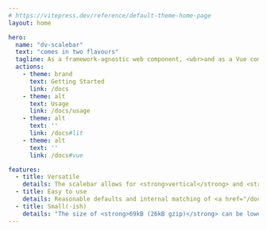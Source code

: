 ```yaml
---
# https://vitepress.dev/reference/default-theme-home-page
layout: home

hero:
  name: "dv-scalebar"
  text: "comes in two flavours"
  tagline: As a framework-agnostic web component, <wbr>and as a Vue component with minimal overhead.
  actions:
    - theme: brand
      text: Getting Started
      link: /docs
    - theme: alt
      text: Usage
      link: /docs/usage
    - theme: alt
      text: ''
      link: /docs#lit
    - theme: alt
      text: ''
      link: /docs#vue

features:
  - title: Versatile
    details: The scalebar allows for <strong>vertical</strong> and <strong>horizontal</strong> usage. It scales <strong>responsive</strong> and allows <a href="/styling.html"><strong>styling</strong></a> via CSS variables.
  - title: Easy to use
    details: Reasonable defaults and internal matching of <a href="/docs/labels.html"><strong>colors</strong></a>, <a href="/docs/labels.html"><strong>labels</strong></a>, <a href="/docs/ticks.html"><strong>ticks</strong></a> and <a href="/docs/classes.html"><strong>classes</strong></a> keeps the configuration to a minimum.
  - title: Small(-ish)
    details: "The size of <strong>69kB (26kB gzip)</strong> can be lowered to <strong>26kB (9kB gzip)</strong> when chroma-js is externally available already."
---
```


<div class="feature">
<div class="row">
<div class="col">
<dv-scalebar colors="Viridis" labels="0,2,4,6,8,10" ticks="11"></dv-scalebar>
<dv-scalebar colors="Viridis" labels="low,medium,high" classes ticks></dv-scalebar>
<dv-scalebar colors="piYG" after="lightgray" labels ticks="5"></dv-scalebar>
<dv-scalebar colors="piYG" labels="min,-1σ,0,1σ,max" classes="0,.34,.5,.66,1" ticks></dv-scalebar>
</div>
<div class="row">
<div class="row">
<dv-scalebar vertical colors="PuBuGn" labels ticks="0,.1,.3,.6,1"></dv-scalebar>
<dv-scalebar vertical colors="YlGnBu" labels="low,medium,high" classes="0,.16,.84,1" ticks></dv-scalebar>
</div>
<div class="row">
<dv-scalebar vertical colors="BrBG" reverse labels="-80,-40,0,70,140" ticks="9"></dv-scalebar>
<dv-scalebar vertical colors="dodgerblue,orangered" reverse labels="6°,10°,20°,27°" ticks="0,.19,0.66,1" before after></dv-scalebar>
</div>
</div>
</div>
</div>
